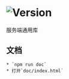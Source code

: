 # ![Version](https://img.shields.io/badge/version-9.60.25-green.svg)

服务端通用库

## 文档
    * `npm run doc`
    * 打开`doc/index.html`